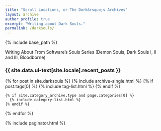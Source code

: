 ```yaml
---
title: "Scroll Locations, or The Dork&rsquo;s Archives"
layout: archive
author_profile: true
excerpt: "Writing about Dark Souls."
permalink: /darksouls/
---
```


{% include base_path %}

<p>Writing About From Software&rsquo;s Souls Series (Demon Souls, Dark Souls I, II and III, Bloodborne)</p>

<h3 class="archive__subtitle">{{ site.data.ui-text[site.locale].recent_posts }}</h3>

{% for post in site.darksouls %}
  {% include archive-single.html %}
  {% if post.tags[0] %}
	  {% include tag-list.html %}
	{% endif %}

	{% if site.category_archive.type and page.categories[0] %}
	  {% include category-list.html %}
	{% endif %}
{% endfor %}

{% include paginator.html %}